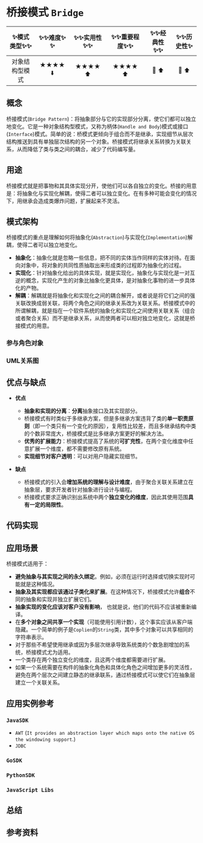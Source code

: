# 桥接模式 `Bridge`

| :sparkles:模式类型:sparkles::sparkles:|:sparkles::sparkles:难度:sparkles:  :sparkles: | :sparkles::sparkles:实用性:sparkles::sparkles: | :sparkles::sparkles:重要程度:sparkles::sparkles: |  :sparkles::sparkles:经典性:sparkles::sparkles: | :sparkles::sparkles:历史性:sparkles: |
| :----------------------------------------: | :-----------------------------------------------: | :-------------------------------------------------: | :----------------------------------------------------: | :--------------------------------------------------: | :--------------------------------------: |
|                   对象结构型模式                         |                ★★★★ :arrow_down:                 |                  ★★★★ :arrow_up:                   |                    ★★★★ :arrow_up:                    |              :green_heart:  :arrow_up:               |        :green_heart:  :arrow_up:         |

## 概念
桥接模式(`Bridge Pattern`)：将抽象部分与它的实现部分分离，使它们都可以独立地变化。它是一种对象结构型模式，又称为柄体(`Handle and Body`)模式或接口(`Interface`)模式。简单的说：桥模式更倾向于组合而不是继承，实现细节从层次结构推送到具有单独层次结构的另一个对象。桥接模式将继承关系转换为关联关系，从而降低了类与类之间的耦合，减少了代码编写量。

## 用途
桥接模式就是把事物和其具体实现分开，使他们可以各自独立的变化。桥接的用意是：将抽象化与实现化解耦，使得二者可以独立变化。在有多种可能会变化的情况下，用继承会造成类爆炸问题，扩展起来不灵活。

## 模式架构
桥接模式的重点是理解如何将抽象化(`Abstraction`)与实现化(`Implementation`)解耦，使得二者可以独立地变化。
+ **抽象化**：抽象化就是忽略一些信息，把不同的实体当作同样的实体对待。在面向对象中，将对象的共同性质抽取出来形成类的过程即为抽象化的过程。
+ **实现化**：针对抽象化给出的具体实现，就是实现化，抽象化与实现化是一对互逆的概念，实现化产生的对象比抽象化更具体，是对抽象化事物的进一步具体化的产物。
+ **解耦**：解耦就是将抽象化和实现化之间的耦合解开，或者说是将它们之间的强关联改换成弱关联，将两个角色之间的继承关系改为关联关系。桥接模式中的所谓解耦，就是指在一个软件系统的抽象化和实现化之间使用关联关系（组合或者聚合关系）而不是继承关系，从而使两者可以相对独立地变化，这就是桥接模式的用意。


### 参与角色对象



### UML关系图



## 优点与缺点
+ **优点**
	- **抽象和实现的分离**：**分离**抽象接口及其实现部分。
	- 桥接模式有时类似于多继承方案，但是多继承方案违背了类的**单一职责原则**（即一个类只有一个变化的原因），复用性比较差，而且多继承结构中类的个数非常庞大，桥接模式是比多继承方案更好的解决方法。
	- **优秀的扩展能力**：桥接模式提高了系统的**可扩充性**，在两个变化维度中任意扩展一个维度，都不需要修改原有系统。
	- **实现细节对客户透明**：可以对用户隐藏实现细节。

+ **缺点**
	- 桥接模式的引入会**增加系统的理解与设计难度**，由于聚合关联关系建立在抽象层，要求开发者针对抽象进行设计与编程。
 	- 桥接模式要求正确识别出系统中两个**独立变化的维度**，因此其使用范围**具有一定的局限性**。

## 代码实现



## 应用场景

桥接模式适用于：
+ **避免抽象与其实现之间的永久绑定**。例如，必须在运行时选择或切换实现时可能就是这种情况。
+ **抽象及其实现都应该通过子类化来扩展**。在这种情况下，桥接模式允许**组合**不同的抽象和实现并独立扩展它们。
+ **抽象实现的变化应该对客户没有影响**， 也就是说，他们的代码不应该被重新编译。
+ 在**多个对象之间共享一个实现**（可能使用引用计数），这个事实应该从客户端隐藏。一个简单的例子是`Coplien`的`String`类，其中多个对象可以共享相同的字符串表示。
+ 对于那些不希望使用继承或因为多层次继承导致系统类的个数急剧增加的系统，桥接模式尤为适用。
+ 一个类存在两个独立变化的维度，且这两个维度都需要进行扩展。
+ 如果一个系统需要在构件的抽象化角色和具体化角色之间增加更多的灵活性，避免在两个层次之间建立静态的继承联系，通过桥接模式可以使它们在抽象层建立一个关联关系。

## 应用实例参考

### `JavaSDK` 
+ `AWT` (`It provides an abstraction layer which maps onto the native OS the windowing support`.)
+ `JDBC`

### `GoSDK`

### `PythonSDK`

### `JavaScript Libs`



## 总结



## 参考资料





